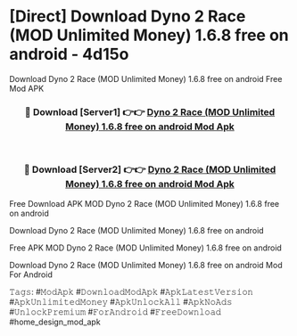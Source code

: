 # [Direct] Download Dyno 2 Race (MOD Unlimited Money) 1.6.8 free on android - 4d15o
Download Dyno 2 Race (MOD Unlimited Money) 1.6.8 free on android Free Mod APK

<div align="center">
<h3>🔴 Download [Server1] 👉👉 <a href="https://apk-comot.site?title=Dyno_2_Race_(MOD_Unlimited_Money)_1.6.8_free_on_android">Dyno 2 Race (MOD Unlimited Money) 1.6.8 free on android Mod Apk</a></h3><br>

<h3>🔴 Download [Server2] 👉👉 <a href="https://apk-comot.site?title=Dyno_2_Race_(MOD_Unlimited_Money)_1.6.8_free_on_android">Dyno 2 Race (MOD Unlimited Money) 1.6.8 free on android Mod Apk</a></h3>
</div>


Free Download APK MOD Dyno 2 Race (MOD Unlimited Money) 1.6.8 free on android

Download Dyno 2 Race (MOD Unlimited Money) 1.6.8 free on android 

Free APK MOD Dyno 2 Race (MOD Unlimited Money) 1.6.8 free on android 

Download Dyno 2 Race (MOD Unlimited Money) 1.6.8 free on android Mod For Android

𝚃𝚊𝚐𝚜: #𝙼𝚘𝚍𝙰𝚙𝚔 #𝙳𝚘𝚠𝚗𝚕𝚘𝚊𝚍𝙼𝚘𝚍𝙰𝚙𝚔 #𝙰𝚙𝚔𝙻𝚊𝚝𝚎𝚜𝚝𝚅𝚎𝚛𝚜𝚒𝚘𝚗 #𝙰𝚙𝚔𝚄𝚗𝚕𝚒𝚖𝚒𝚝𝚎𝚍𝙼𝚘𝚗𝚎𝚢 #𝙰𝚙𝚔𝚄𝚗𝚕𝚘𝚌𝚔𝙰𝚕𝚕 #𝙰𝚙𝚔𝙽𝚘𝙰𝚍𝚜 #𝚄𝚗𝚕𝚘𝚌𝚔𝙿𝚛𝚎𝚖𝚒𝚞𝚖 #𝙵𝚘𝚛𝙰𝚗𝚍𝚛𝚘𝚒𝚍 #𝙵𝚛𝚎𝚎𝙳𝚘𝚠𝚗𝚕𝚘𝚊𝚍 #home_design_mod_apk